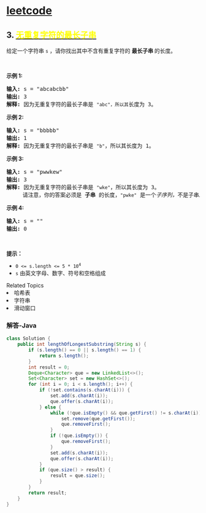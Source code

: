 # [leetcode](../../leetcode.md)

## 3. [<font color=yellow>无重复字符的最长子串</font>](https://leetcode-cn.com/problems/longest-substring-without-repeating-characters)

<p>给定一个字符串 <code>s</code> ，请你找出其中不含有重复字符的 <strong>最长子串 </strong>的长度。</p>

<p> </p>

<p><strong>示例 1:</strong></p>

<pre>
<strong>输入: </strong>s = "abcabcbb"
<strong>输出: </strong>3 
<strong>解释:</strong> 因为无重复字符的最长子串是 <code>"abc"，所以其</code>长度为 3。
</pre>

<p><strong>示例 2:</strong></p>

<pre>
<strong>输入: </strong>s = "bbbbb"
<strong>输出: </strong>1
<strong>解释: </strong>因为无重复字符的最长子串是 <code>"b"</code>，所以其长度为 1。
</pre>

<p><strong>示例 3:</strong></p>

<pre>
<strong>输入: </strong>s = "pwwkew"
<strong>输出: </strong>3
<strong>解释: </strong>因为无重复字符的最长子串是 <code>"wke"</code>，所以其长度为 3。
     请注意，你的答案必须是 <strong>子串 </strong>的长度，<code>"pwke"</code> 是一个<em>子序列，</em>不是子串。
</pre>

<p><strong>示例 4:</strong></p>

<pre>
<strong>输入: </strong>s = ""
<strong>输出: </strong>0
</pre>

<p> </p>

<p><strong>提示：</strong></p>

<ul>
	<li><code>0 <= s.length <= 5 * 10<sup>4</sup></code></li>
	<li><code>s</code> 由英文字母、数字、符号和空格组成</li>
</ul>
<div><div>Related Topics</div><div><li>哈希表</li><li>字符串</li><li>滑动窗口</li></div></div>

### 解答-Java
```java
class Solution {
	public int lengthOfLongestSubstring(String s) {
		if (s.length() == 0 || s.length() == 1) {
			return s.length();
		}
		int result = 0;
		Deque<Character> que = new LinkedList<>();
		Set<Character> set = new HashSet<>();
		for (int i = 0; i < s.length(); i++) {
			if (!set.contains(s.charAt(i))) {
				set.add(s.charAt(i));
				que.offer(s.charAt(i));
			} else {
				while (!que.isEmpty() && que.getFirst() != s.charAt(i)) {
					set.remove(que.getFirst());
					que.removeFirst();
				}
				if (!que.isEmpty()) {
					que.removeFirst();
				}
				set.add(s.charAt(i));
				que.offer(s.charAt(i));
			}
			if (que.size() > result) {
				result = que.size();
			}
		}
		return result;
	}
}
```
